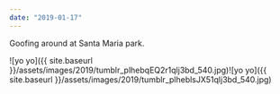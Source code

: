 ```yaml
---
date: "2019-01-17"
---
```


Goofing around at Santa Maria park.

![yo yo]({{ site.baseurl }}/assets/images/2019/tumblr_plhebqEQ2r1qlj3bd_540.jpg)![yo yo]({{ site.baseurl }}/assets/images/2019/tumblr_plheblsJX51qlj3bd_540.jpg)
